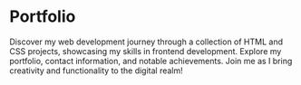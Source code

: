 # Portfolio
Discover my web development journey through a collection of HTML and CSS projects, showcasing my skills in frontend development. Explore my portfolio, contact information, and notable achievements. Join me as I bring creativity and functionality to the digital realm!
